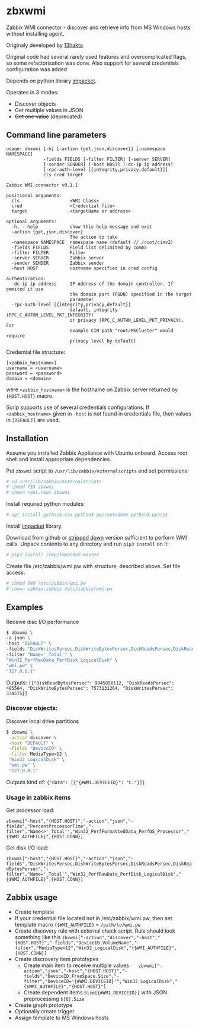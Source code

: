 # zbxwmi
Zabbix WMI connector - discover and retrieve info from MS Windows hosts without installing agent.

Originaly developed by [13hakta](https://github.com/13hakta/zbxwmi).

Original code had several rarely used features and overcomplicated flags, so some refactorisation was done. Also support for several credentials configuration was added



Depends on python library [impacket](https://github.com/CoreSecurity/impacket).

Operates in 3 modes:
* Discover objects
* Get multiple values in JSON
* ~~Get one value~~ (deprecated)

## Command line parameters

```
usage: zbxwmi [-h] [-action {get,json,discover}] [-namespace NAMESPACE]
              -fields FIELDS [-filter FILTER] [-server SERVER]
              [-sender SENDER] [-host HOST] [-dc-ip ip address]
              [-rpc-auth-level [{integrity,privacy,default}]]
              cls cred target

Zabbix WMI connector v0.1.1

positional arguments:
  cls                   <WMI Class>
  cred                  <Credential file>
  target                <targetName or address>

optional arguments:
  -h, --help            show this help message and exit
  -action {get,json,discover}
                        The action to take
  -namespace NAMESPACE  namespace name (default //./root/cimv2)
  -fields FIELDS        Field list delimited by comma
  -filter FILTER        Filter
  -server SERVER        Zabbix server
  -sender SENDER        Zabbix sender
  -host HOST            Hostname specified in cred config

authentication:
  -dc-ip ip address     IP Address of the domain controller. If ommited it use
                        the domain part (FQDN) specified in the target
                        parameter
  -rpc-auth-level [{integrity,privacy,default}]
                        default, integrity (RPC_C_AUTHN_LEVEL_PKT_INTEGRITY)
                        or privacy (RPC_C_AUTHN_LEVEL_PKT_PRIVACY). For
                        example CIM path "root/MSCluster" would require
                        privacy level by default)
```

Credential file structure:
```
[<zabbix_hostname>]
username = <username>
password = <password>
domain = <domain>
```
were `<zabbix_hostname>` is the hostname on Zabbix server returned by `{HOST.HOST}` macro.

Scrip supports use of several credentials configurations. If `<zabbix_hostname>` given in `-host` is not found in credentials file,
then values in `[DEFAULT]` are used.

## Installation

Assume you installed Zabbix Appliance with Ubuntu onboard. Access root shell and install appropriate dependencies.

Put `zbxwmi` script to `/usr/lib/zabbix/externalscripts` and set permissions:

```sh
# cd /usr/lib/zabbix/externalscripts
# chmod 755 zbxwmi
# chown root.root zbxwmi
```

Install required python modules:

```sh
# apt install python3-six python3-pycryptodome python3-pyasn1
```

Install [impacket](https://github.com/CoreSecurity/impacket) library.

Download from github or [stripped down](https://13hakta.ru/assets/components/fileattach/connector.php?action=web/download&ctx=web&fid=MDK5dMZwyEHoTNkHGkamjLSs7fIpRXTh) version sufficient to perform WMI calls.
Unpack contents to any directory and run `pip3 install` on it: 
```sh
# pip3 install /tmp/impacket-master
```

Create file /etc/zabbix/wmi.pw with structure, described above. Set file access:

```sh
# chmod 640 /etc/zabbix/wmi.pw
# chown zabbix.zabbix /etc/zabbix/wmi.pw
```

## Examples

Receive disc I/O performance

```sh
$ zbxwmi \
-a json \
-host "DEFAULT" \
-fields "DiskWritesPersec,DiskWriteBytesPersec,DiskReadsPersec,DiskReadBytesPersec" \
-filter "Name='_Total'" \
"Win32_PerfRawData_PerfDisk_LogicalDisk" \
"wmi.pw" \
"127.0.0.1"
```

Outputs:
`[{"DiskReadBytesPersec": 9845850112, "DiskReadsPersec": 485564, "DiskWriteBytesPersec": 7573131264, "DiskWritesPersec": 334575}]`

### Discover objects:

Discover local drive partitions

```sh
$ zbxwmi \
 -action discover \
 -host "DEFAULT" \
 -fields "DeviceID" \
 -filter MediaType=12 \
 "Win32_LogicalDisk" \
 "wmi.pw" \
 "127.0.0.1"
```
Outputs kind of:
`{"data": [{"{#WMI.DEVICEID}": "C:"}]}`

### Usage in zabbix items

Get processor load:

`zbxwmi["-host","{HOST.HOST}","-action","json","-fields","PercentProcessorTime","-filter","Name<>'_Total'","Win32_PerfFormattedData_PerfOS_Processor","{$WMI_AUTHFILE}",{HOST.CONN}]`

Get disk I/O load:

`zbxwmi["-host","{HOST.HOST}","-action","json","-fields","DiskWritesPersec,DiskWriteBytesPersec,DiskReadsPersec,DiskReadBytesPersec","-filter","Name='_Total'","Win32_PerfRawData_PerfDisk_LogicalDisk","{$WMI_AUTHFILE}",{HOST.CONN}]`


## Zabbix usage

* Create template
* If your credential file located not in /etc/zabbix/wmi.pw, then set template macro `{$WMI_AUTHFILE}` = `/path/to/wmi.pw`
* Create discovery rule with external check script. Rule should look something like this `zbxwmi["-action","discover","-host","{HOST.HOST}","-fields","DeviceID,VolumeName","-filter","MediaType=12","Win32_LogicalDisk","{$WMI_AUTHFILE}",{HOST.CONN}]`
* Create discrovery item prototypes
  * Create main item to receive multiple values `	zbxwmi["-action","json","-host","{HOST.HOST}","-fields","DeviceID,FreeSpace,Size","-filter","DeviceID='{#WMI.DEVICEID}'","Win32_LogicalDisk","{$WMI_AUTHFILE}","{HOST.HOST}"]`
  * Create dependent items `Size[{#WMI.DEVICEID}]` with JSON preprocessing `$[0].Size`
* Create graph prototype
* Optionally create trigger
* Assign template to MS Windows hosts
